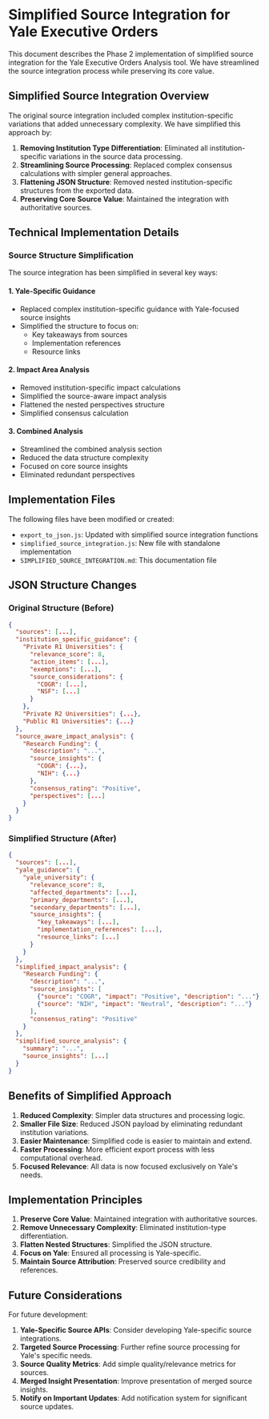 # Simplified Source Integration for Yale Executive Orders

This document describes the Phase 2 implementation of simplified source integration for the Yale Executive Orders Analysis tool. We have streamlined the source integration process while preserving its core value.

## Simplified Source Integration Overview

The original source integration included complex institution-specific variations that added unnecessary complexity. We have simplified this approach by:

1. **Removing Institution Type Differentiation**: Eliminated all institution-specific variations in the source data processing.
2. **Streamlining Source Processing**: Replaced complex consensus calculations with simpler general approaches.
3. **Flattening JSON Structure**: Removed nested institution-specific structures from the exported data.
4. **Preserving Core Source Value**: Maintained the integration with authoritative sources.

## Technical Implementation Details

### Source Structure Simplification

The source integration has been simplified in several key ways:

#### 1. Yale-Specific Guidance

- Replaced complex institution-specific guidance with Yale-focused source insights
- Simplified the structure to focus on:
  - Key takeaways from sources
  - Implementation references
  - Resource links

#### 2. Impact Area Analysis

- Removed institution-specific impact calculations
- Simplified the source-aware impact analysis
- Flattened the nested perspectives structure
- Simplified consensus calculation

#### 3. Combined Analysis

- Streamlined the combined analysis section
- Reduced the data structure complexity
- Focused on core source insights
- Eliminated redundant perspectives

## Implementation Files

The following files have been modified or created:

- `export_to_json.js`: Updated with simplified source integration functions
- `simplified_source_integration.js`: New file with standalone implementation
- `SIMPLIFIED_SOURCE_INTEGRATION.md`: This documentation file

## JSON Structure Changes

### Original Structure (Before)

```json
{
  "sources": [...],
  "institution_specific_guidance": {
    "Private R1 Universities": {
      "relevance_score": 8,
      "action_items": [...],
      "exemptions": [...],
      "source_considerations": {
        "COGR": [...],
        "NSF": [...]
      }
    },
    "Private R2 Universities": {...},
    "Public R1 Universities": {...}
  },
  "source_aware_impact_analysis": {
    "Research Funding": {
      "description": "...",
      "source_insights": {
        "COGR": {...},
        "NIH": {...}
      },
      "consensus_rating": "Positive",
      "perspectives": [...]
    }
  }
}
```

### Simplified Structure (After)

```json
{
  "sources": [...],
  "yale_guidance": {
    "yale_university": {
      "relevance_score": 8,
      "affected_departments": [...],
      "primary_departments": [...],
      "secondary_departments": [...],
      "source_insights": {
        "key_takeaways": [...],
        "implementation_references": [...],
        "resource_links": [...]
      }
    }
  },
  "simplified_impact_analysis": {
    "Research Funding": {
      "description": "...",
      "source_insights": [
        {"source": "COGR", "impact": "Positive", "description": "..."},
        {"source": "NIH", "impact": "Neutral", "description": "..."}
      ],
      "consensus_rating": "Positive"
    }
  },
  "simplified_source_analysis": {
    "summary": "...",
    "source_insights": [...]
  }
}
```

## Benefits of Simplified Approach

1. **Reduced Complexity**: Simpler data structures and processing logic.
2. **Smaller File Size**: Reduced JSON payload by eliminating redundant institution variations.
3. **Easier Maintenance**: Simplified code is easier to maintain and extend.
4. **Faster Processing**: More efficient export process with less computational overhead.
5. **Focused Relevance**: All data is now focused exclusively on Yale's needs.

## Implementation Principles

1. **Preserve Core Value**: Maintained integration with authoritative sources.
2. **Remove Unnecessary Complexity**: Eliminated institution-type differentiation.
3. **Flatten Nested Structures**: Simplified the JSON structure.
4. **Focus on Yale**: Ensured all processing is Yale-specific.
5. **Maintain Source Attribution**: Preserved source credibility and references.

## Future Considerations

For future development:

1. **Yale-Specific Source APIs**: Consider developing Yale-specific source integrations.
2. **Targeted Source Processing**: Further refine source processing for Yale's specific needs.
3. **Source Quality Metrics**: Add simple quality/relevance metrics for sources.
4. **Merged Insight Presentation**: Improve presentation of merged source insights.
5. **Notify on Important Updates**: Add notification system for significant source updates.